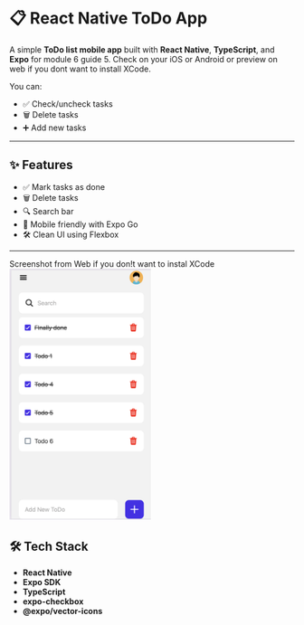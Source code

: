 # 📋 React Native ToDo App

A simple **ToDo list mobile app** built with **React Native**, **TypeScript**, and **Expo** for module 6 guide 5. Check on your iOS or Android or preview on web if you dont want to install XCode.

You can:

- ✅ Check/uncheck tasks
- 🗑️ Delete tasks
- ➕ Add new tasks

---

## ✨ Features

- ✅ Mark tasks as done
- 🗑️ Delete tasks
- 🔍 Search bar
- 📱 Mobile friendly with Expo Go
- 🛠️ Clean UI using Flexbox

---

Screenshot from Web if you don!t want to instal XCode
<br/>
<img src="./assets/images/Screen%20Shot%202025-07-20%20at%2023.39.11.png" alt="App Screenshot" width="250" />

## 🛠️ Tech Stack

- **React Native**
- **Expo SDK**
- **TypeScript**
- **expo-checkbox**
- **@expo/vector-icons**
